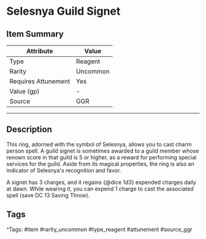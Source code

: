 # Selesnya Guild Signet

## Item Summary

| Attribute            | Value                        |
|----------------------|------------------------------|
| Type                 | Reagent |
| Rarity               | Uncommon             |
| Requires Attunement  | Yes                |
| Value (gp)           | -    |
| Source               | GGR |

---

## Description

This ring, adorned with the symbol of Selesnya, allows you to cast charm person spell. A guild signet is sometimes awarded to a guild member whose renown score in that guild is 5 or higher, as a reward for performing special services for the guild. Aside from its magical properties, the ring is also an indicator of Selesnya's recognition and favor.

A signet has 3 charges, and it regains {@dice 1d3} expended charges daily at dawn. While wearing it, you can expend 1 charge to cast the associated spell (save DC 13 Saving Throw).

## Tags

^Tags: #item #rarity_uncommon #type_reagent #attunement #source_ggr